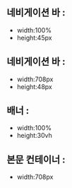 ## 네비게이션 바 :
<ul>
<li>
width:100%</li>
<li>
height:45px</li>

</ul>

## 네비게이션 바 :
<ul>
<li>
width:708px</li>
<li>
height:48px</li>

</ul>

## 배너 :
<ul>
<li>
width:100%</li>
<li>
height:30vh</li>

</ul>

## 본문 컨테이너 :
<ul>
<li>
width:708px</li>

</ul>